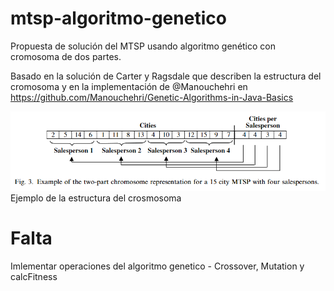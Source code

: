 # mtsp-algoritmo-genetico
Propuesta de solución del MTSP usando algoritmo genético con cromosoma de dos partes.

Basado en la solución de Carter y Ragsdale que describen la estructura del cromosoma 
y en la implementación de @Manouchehri en https://github.com/Manouchehri/Genetic-Algorithms-in-Java-Basics

![alt text](https://github.com/404MS/mtsp-algoritmo-genetico/blob/master/chromosome-structure.png?raw=true)
Ejemplo de la estructura del crosmosoma

# Falta

Imlementar operaciones del algoritmo genetico - Crossover, Mutation y calcFitness

